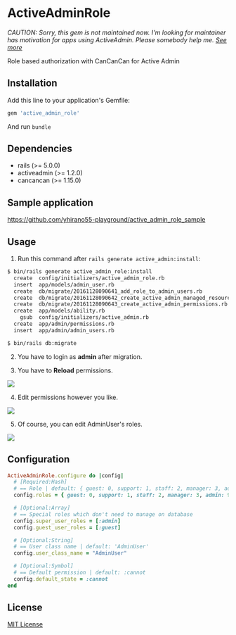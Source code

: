 # ActiveAdminRole

*CAUTION: Sorry, this gem is not maintained now. I'm looking for maintainer has motivation for apps using ActiveAdmin. Please somebody help me. [See more](https://github.com/yhirano55/active_admin_role/issues/19)*

Role based authorization with CanCanCan for Active Admin

## Installation

Add this line to your application's Gemfile:

```ruby
gem 'active_admin_role'
```

And run `bundle`

## Dependencies

- rails (>= 5.0.0)
- activeadmin (>= 1.2.0)
- cancancan (>= 1.15.0)

## Sample application

https://github.com/yhirano55-playground/active_admin_role_sample

## Usage

1. Run this command after `rails generate active_admin:install`:

```sh
$ bin/rails generate active_admin_role:install
  create  config/initializers/active_admin_role.rb
  insert  app/models/admin_user.rb
  create  db/migrate/20161128090641_add_role_to_admin_users.rb
  create  db/migrate/20161128090642_create_active_admin_managed_resources.rb
  create  db/migrate/20161128090643_create_active_admin_permissions.rb
  create  app/models/ability.rb
    gsub  config/initializers/active_admin.rb
  create  app/admin/permissions.rb
  insert  app/admin/admin_users.rb

$ bin/rails db:migrate
```

2. You have to login as **admin** after migration.

3. You have to **Reload** permissions.

![](https://cloud.githubusercontent.com/assets/15371677/20662507/015c877c-b597-11e6-82dc-bf80dac8c6e9.png)

4. Edit permissions however you like.

![](https://cloud.githubusercontent.com/assets/15371677/20662765/2a8be9c0-b598-11e6-88c5-b9b7c018c876.png)

5. Of course, you can edit AdminUser's roles.

![](https://cloud.githubusercontent.com/assets/15371677/20662882/ba2f9f18-b598-11e6-8a4b-ed7c6d5b1246.png)

## Configuration

```ruby
ActiveAdminRole.configure do |config|
  # [Required:Hash]
  # == Role | default: { guest: 0, support: 1, staff: 2, manager: 3, admin: 99 }
  config.roles = { guest: 0, support: 1, staff: 2, manager: 3, admin: 99 }

  # [Optional:Array]
  # == Special roles which don't need to manage on database
  config.super_user_roles = [:admin]
  config.guest_user_roles = [:guest]

  # [Optional:String]
  # == User class name | default: 'AdminUser'
  config.user_class_name = "AdminUser"

  # [Optional:Symbol]
  # == Default permission | default: :cannot
  config.default_state = :cannot
end
```

## License

[MIT License](http://opensource.org/licenses/MIT)
